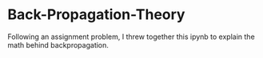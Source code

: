 # Back-Propagation-Theory
Following an assignment problem, I threw together this ipynb to explain the math behind backpropagation.
